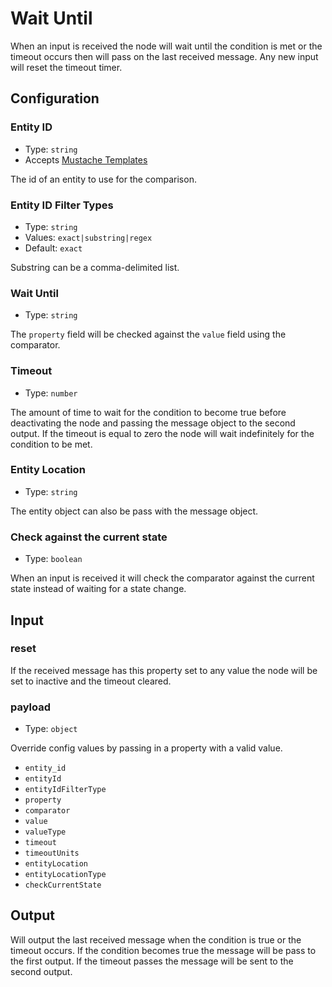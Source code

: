# Wait Until

When an input is received the node will wait until the condition is met or the
timeout occurs then will pass on the last received message. Any new input will
reset the timeout timer.

## Configuration

### Entity ID <Badge text="required"/>

- Type: `string`
- Accepts [Mustache Templates](/guide/mustache-templates.md)

The id of an entity to use for the comparison.

### Entity ID Filter Types <Badge text="required"/>

- Type: `string`
- Values: `exact|substring|regex`
- Default: `exact`

Substring can be a comma-delimited list.

### Wait Until <Badge text="required"/>

- Type: `string`

The `property` field will be checked against the `value` field using the comparator.

### Timeout

- Type: `number`

The amount of time to wait for the condition to become true before deactivating the node and passing the message object to the second output. If the timeout is equal to zero the node will wait indefinitely for the condition to be met.

### Entity Location

- Type: `string`

The entity object can also be pass with the message object.

### Check against the current state

- Type: `boolean`

When an input is received it will check the comparator against the current state instead of waiting for a state change.

## Input

### reset

If the received message has this property set to any value the node will be set to inactive and the timeout cleared.

### payload

- Type: `object`

Override config values by passing in a property with a valid value.

- `entity_id`
- `entityId` <Badge type="warning" text="deprecated" />
- `entityIdFilterType`
- `property`
- `comparator`
- `value`
- `valueType`
- `timeout`
- `timeoutUnits`
- `entityLocation`
- `entityLocationType`
- `checkCurrentState`

## Output

Will output the last received message when the condition is true or the timeout
occurs. If the condition becomes true the message will be pass to the first
output. If the timeout passes the message will be sent to the second output.
